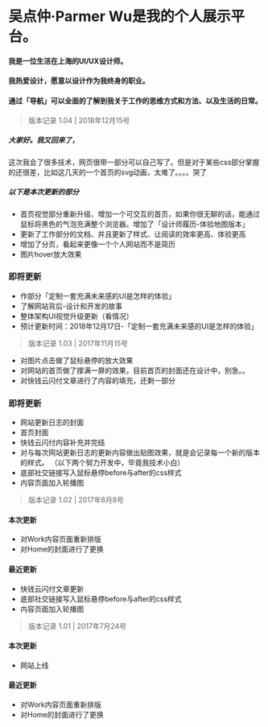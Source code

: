 # 吴点仲·Parmer Wu是我的个人展示平台。

#### 我是一位生活在上海的UI/UX设计师。
#### 我热爱设计，愿意以设计作为我终身的职业。
#### 通过「导航」可以全面的了解到我关于工作的思维方式和方法、以及生活的日常。


>版本记录 1.04 | 2018年12月15号

##### 大家好。我又回来了，
这次我会了很多技术，网页很带一部分可以自己写了。但是对于某些css部分掌握的还很差，比如这几天的一个首页的svg动画，太难了。。。。哭了


##### 以下是本次更新的部分

* 首页视觉部分重新升级、增加一个可交互的首页，如果你很无聊的话，能通过鼠标将黑色的气泡充满整个浏览器。增加了「设计师履历-体验地图版本」
* 更新了工作部分的文档、并且更新了样式、让阅读的效率更高、体验更高
* 增加了分页，看起来更像一个个人网站而不是简历
* 图片hover放大效果

### 即将更新

* 作部分「定制一套充满未来感的UI是怎样的体验」
* 了解网站背后-设计和开发的故事
* 整体架构UI视觉升级更新（看情况）
* 预计更新时间：2018年12月17日-「定制一套充满未来感的UI是怎样的体验」

 
>版本记录 1.03 | 2017年11月15号

* 对图片点击做了鼠标悬停的放大效果
* 对网站的首页做了撑满一屏的效果，目前首页的封面还在设计中，别急。。
* 对快钱云闪付文章进行了内容的填充，还剩一部分

### 即将更新

* 网站更新日志的封面
* 首页封面
* 快钱云闪付内容补充并完结
* 对与每次网站更新日志的更新内容做出贴图效果，就是会记录每一个新的版本的样式。
（以下两个努力开发中，毕竟我技术小白）
* 底部社交链接写入鼠标悬停before与after的css样式
* 内容页面加入轮播图


>版本记录 1.02 | 2017年8月8号

#### 本次更新
* 对Work内容页面重新排版
* 对Home的封面进行了更换

#### 最近更新

* 快钱云闪付文章更新
* 底部社交链接写入鼠标悬停before与after的css样式
* 内容页面加入轮播图


>版本记录 1.01 | 2017年7月24号

#### 本次更新
* 网站上线

#### 最近更新
* 对Work内容页面重新排版
* 对Home的封面进行了更换
